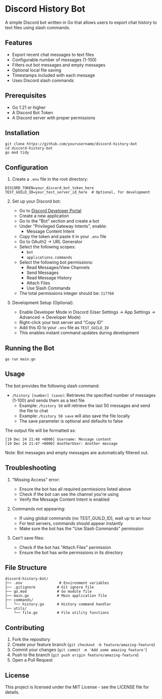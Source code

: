 # Discord History Bot

A simple Discord bot written in Go that allows users to export chat history to text files using slash commands.

## Features

- Export recent chat messages to text files
- Configurable number of messages (1-100)
- Filters out bot messages and empty messages
- Optional local file saving
- Timestamps included with each message
- Uses Discord slash commands

## Prerequisites

- Go 1.21 or higher
- A Discord Bot Token
- A Discord server with proper permissions

## Installation

```
git clone https://github.com/yourusername/discord-history-bot
cd discord-history-bot
go mod tidy
```

## Configuration

1. Create a `.env` file in the root directory:

```
DISCORD_TOKEN=your_discord_bot_token_here
TEST_GUILD_ID=your_test_server_id_here  # Optional, for development
```

2. Set up your Discord bot:
   - Go to [Discord Developer Portal](https://discord.com/developers/applications)
   - Create a new application
   - Go to the "Bot" section and create a bot
   - Under "Privileged Gateway Intents", enable:
     - Message Content Intent
   - Copy the token and paste it in your `.env` file
   - Go to OAuth2 -> URL Generator
   - Select the following scopes:
     - `bot`
     - `applications.commands`
   - Select the following bot permissions:
     - Read Messages/View Channels
     - Send Messages
     - Read Message History
     - Attach Files
     - Use Slash Commands
   - The total permissions integer should be: `117760`

3. Development Setup (Optional):
   - Enable Developer Mode in Discord (User Settings -> App Settings -> Advanced -> Developer Mode)
   - Right-click your test server and "Copy ID"
   - Add this ID to your `.env` file as `TEST_GUILD_ID`
   - This enables instant command updates during development

## Running the Bot

```
go run main.go
```

## Usage

The bot provides the following slash command:

- `/history [number] (save)`: Retrieves the specified number of messages (1-100) and sends them as a text file
  - Example: `/history 50` will retrieve the last 50 messages and send the file to chat
  - Example: `/history 50 save` will also save the file locally
  - The save parameter is optional and defaults to false

The output file will be formatted as:
```
[19 Dec 24 21:48 +0000] Username: Message content
[19 Dec 24 21:47 +0000] AnotherUser: Another message
```

Note: Bot messages and empty messages are automatically filtered out.

## Troubleshooting

1. "Missing Access" error:
   - Ensure the bot has all required permissions listed above
   - Check if the bot can see the channel you're using
   - Verify the Message Content Intent is enabled

2. Commands not appearing:
   - If using global commands (no TEST_GUILD_ID), wait up to an hour
   - For test servers, commands should appear instantly
   - Make sure the bot has the "Use Slash Commands" permission

3. Can't save files:
   - Check if the bot has "Attach Files" permission
   - Ensure the bot has write permissions in its directory

## File Structure

```
discord-history-bot/
├── .env                 # Environment variables
├── .gitignore          # Git ignore file
├── go.mod              # Go module file
├── main.go             # Main application file
├── commands/
│   └── history.go      # History command handler
└── utils/
    └── file.go         # File utility functions
```

## Contributing

1. Fork the repository
2. Create your feature branch (`git checkout -b feature/amazing-feature`)
3. Commit your changes (`git commit -m 'Add some amazing feature'`)
4. Push to the branch (`git push origin feature/amazing-feature`)
5. Open a Pull Request

## License

This project is licensed under the MIT License - see the LICENSE file for details.
